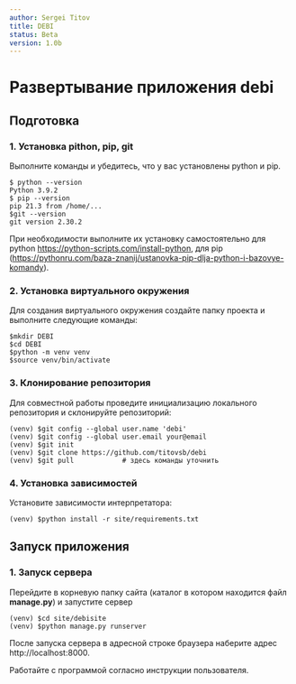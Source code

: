 ```yaml
---
author: Sergei Titov
title: DEBI
status: Beta
version: 1.0b
---
```

# Развертывание приложения debi

## Подготовка
### 1. Установка pithon, pip, git
Выполните команды и убедитесь, что у вас установлены python и pip.

    $ python --version
    Python 3.9.2
    $ pip --version
    pip 21.3 from /home/...
    $git --version
    git version 2.30.2

При необходимости выполните их установку самостоятельно для python https://python-scripts.com/install-python, для pip (https://pythonru.com/baza-znanij/ustanovka-pip-dlja-python-i-bazovye-komandy).

### 2. Установка виртуального окружения

Для создания виртуального окружения создайте папку проекта и выполните следующие команды:

    $mkdir DEBI
    $cd DEBI
    $python -m venv venv
    $source venv/bin/activate

### 3. Клонирование репозитория
Для совместной работы проведите инициализацию локального репозитория и склонируйте репозиторий:

    (venv) $git config --global user.name 'debi'
    (venv) $git config --global user.email your@email
    (venv) $git init
    (venv) $git clone https://github.com/titovsb/debi
    (venv) $git pull            # здесь команды уточнить

### 4. Установка зависимостей
Установите зависимости интерпретатора:

    (venv) $python install -r site/requirements.txt

## Запуск приложения
### 1. Запуск сервера
Перейдите в корневую папку сайта (каталог в котором находится файл __manage.py__) и запустите сервер

    (venv) $cd site/debisite
    (venv) $python manage.py runserver

После запуска сервера в адресной строке браузера наберите адрес http://localhost:8000.

Работайте с программой согласно инструкции пользователя.



